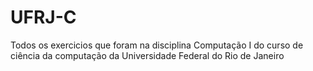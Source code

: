 # UFRJ-C
Todos os exercicios que foram na disciplina Computação I do curso de ciência da computação da Universidade Federal do Rio de Janeiro
